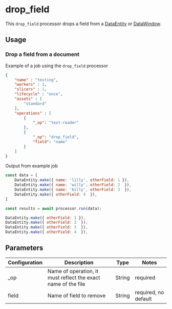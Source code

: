 # drop_field

This `drop_field` processor drops a field from a [DataEntity](https://terascope.github.io/teraslice/docs/packages/utils/api/entities/data-entity/classes/dataentity) or [DataWindow](../entity/data-window.md).

## Usage

### Drop a field from a document

Example of a job using the `drop_field` processor

```json
{
    "name" : "testing",
    "workers" : 1,
    "slicers" : 1,
    "lifecycle" : "once",
    "assets" : [
        "standard"
    ],
    "operations" : [
        {
            "_op": "test-reader"
        },
        {
            "_op": "drop_field",
            "field": "name"
        }
    ]
}

```

Output from example job

```javascript
const data = [
    DataEntity.make({ name: 'lilly', otherField: 1 }),
    DataEntity.make({ name: 'willy', otherField: 2  }),
    DataEntity.make({ name: 'billy', otherField: 3  }),
    DataEntity.make({ otherField: 4  }),
]

const results = await processor.run(data);

DataEntity.make({ otherField: 1 }),
DataEntity.make({ otherField: 2  }),
DataEntity.make({ otherField: 3  }),
DataEntity.make({ otherField: 4  }),
```

## Parameters

| Configuration | Description                                                   | Type   | Notes                        |
| ------------- | ------------------------------------------------------------- | ------ | ---------------------------- |
| _op  | Name of operation, it must reflect the exact name of the file | String | required                     |
| field | Name of field to remove | String | required, no default |
